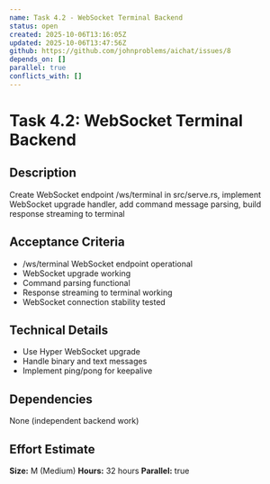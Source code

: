 ```yaml
---
name: Task 4.2 - WebSocket Terminal Backend
status: open
created: 2025-10-06T13:16:05Z
updated: 2025-10-06T13:47:56Z
github: https://github.com/johnproblems/aichat/issues/8
depends_on: []
parallel: true
conflicts_with: []
---
```


# Task 4.2: WebSocket Terminal Backend

## Description
Create WebSocket endpoint /ws/terminal in src/serve.rs, implement WebSocket upgrade handler, add command message parsing, build response streaming to terminal

## Acceptance Criteria
- /ws/terminal WebSocket endpoint operational
- WebSocket upgrade working
- Command parsing functional
- Response streaming to terminal working
- WebSocket connection stability tested

## Technical Details
- Use Hyper WebSocket upgrade
- Handle binary and text messages
- Implement ping/pong for keepalive

## Dependencies
None (independent backend work)

## Effort Estimate
**Size:** M (Medium)
**Hours:** 32 hours
**Parallel:** true
